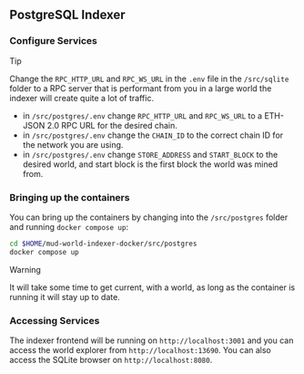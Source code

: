 ## PostgreSQL Indexer

### Configure Services

> [!TIP]
> Change the `RPC_HTTP_URL` and `RPC_WS_URL` in the `.env` file in the `/src/sqlite` folder to a RPC server that is performant from you in a large world the indexer will create quite a lot of traffic.

- in `/src/postgres/.env` change `RPC_HTTP_URL` and `RPC_WS_URL` to a ETH-JSON 2.0 RPC URL for the desired chain.
- in `/src/postgres/.env` change the `CHAIN_ID` to the correct chain ID for the network you are using.
- in `/src/postgres/.env` change `STORE_ADDRESS` and `START_BLOCK` to the desired world, and start block is the first block the world was mined from.

### Bringing up the containers

You can bring up the containers by changing into the `/src/postgres` folder and running `docker compose up`:

```sh
cd $HOME/mud-world-indexer-docker/src/postgres
docker compose up
```

> [!WARNING]
> It will take some time to get current, with a world, as long as the container is running it will stay up to date.

### Accessing Services

The indexer frontend will be running on `http://localhost:3001` and you can access the world explorer from `http://localhost:13690`. You can also access the SQLite browser on `http://localhost:8080`.
